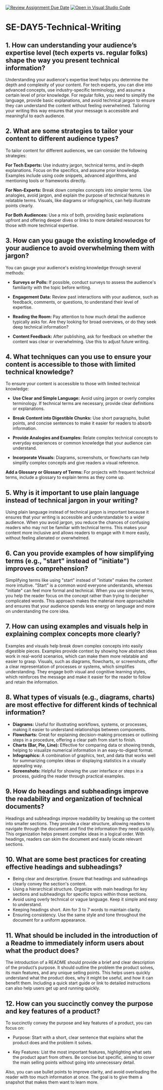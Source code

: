[![Review Assignment Due Date](https://classroom.github.com/assets/deadline-readme-button-22041afd0340ce965d47ae6ef1cefeee28c7c493a6346c4f15d667ab976d596c.svg)](https://classroom.github.com/a/zsAR-pyY)
[![Open in Visual Studio Code](https://classroom.github.com/assets/open-in-vscode-2e0aaae1b6195c2367325f4f02e2d04e9abb55f0b24a779b69b11b9e10269abc.svg)](https://classroom.github.com/online_ide?assignment_repo_id=18950784&assignment_repo_type=AssignmentRepo)
# SE-DAY5-Technical-Writing
## 1. How can understanding your audience’s expertise level (tech experts vs. regular folks) shape the way you present technical information?
Understanding your audience's expertise level helps you determine the depth and complexity of your content. For tech experts, you can dive into advanced concepts, use industry-specific terminology, and assume a certain level of prior knowledge. For regular folks, you need to simplify the language, provide basic explanations, and avoid technical jargon to ensure they can understand the content without feeling overwhelmed. Tailoring your writing this way ensures that your message is accessible and meaningful to each audience.
## 2. What are some strategies to tailor your content to different audience types?
To tailor content for different audiences, we can consider the following strategies:

**For Tech Experts:** Use industry jargon, technical terms, and in-depth explanations. Focus on the specifics, and assume prior knowledge. Examples include using code snippets, advanced algorithms, and mentioning tools or frameworks directly.

**For Non-Experts:** Break down complex concepts into simpler terms. Use analogies, avoid jargon, and explain the purpose of technical features in relatable terms. Visuals, like diagrams or infographics, can help illustrate points clearly.

**For Both Audiences:** Use a mix of both, providing basic explanations upfront and offering deeper dives or links to more detailed resources for those with more technical expertise.
## 3. How can you gauge the existing knowledge of your audience to avoid overwhelming them with jargon?
You can gauge your audience's existing knowledge through several methods:

- **Surveys or Polls:** If possible, conduct surveys to assess the audience's familiarity with the topic before writing.

- **Engagement Data:** Review past interactions with your audience, such as feedback, comments, or questions, to understand their level of expertise.

- **Reading the Room:** Pay attention to how much detail the audience typically asks for. Are they looking for broad overviews, or do they seek deep technical information?

- **Content Feedback:** After publishing, ask for feedback on whether the content was clear or overwhelming. Use this to adjust future writing.
## 4. What techniques can you use to ensure your content is accessible to those with limited technical knowledge?
To ensure your content is accessible to those with limited technical knowledge:

- **Use Clear and Simple Language:** Avoid using jargon or overly complex terminology. If technical terms are necessary, provide clear definitions or explanations.

- **Break Content into Digestible Chunks:** Use short paragraphs, bullet points, and concise sentences to make it easier for readers to absorb information.

- **Provide Analogies and Examples:** Relate complex technical concepts to everyday experiences or common knowledge that your audience can understand.

- **Incorporate Visuals:** Diagrams, screenshots, or flowcharts can help simplify complex concepts and give readers a visual reference.

**Add a Glossary or Glossary of Terms:** For projects with frequent technical terms, include a glossary to explain terms as they come up.
## 5. Why is it important to use plain language instead of technical jargon in your writing?
Using plain language instead of technical jargon is important because it ensures that your writing is accessible and understandable to a wider audience. When you avoid jargon, you reduce the chances of confusing readers who may not be familiar with technical terms. This makes your content more inclusive and allows readers to engage with it more easily, without feeling alienated or overwhelmed.
## 6. Can you provide examples of how simplifying terms (e.g., "start" instead of "initiate") improves comprehension?
Simplifying terms like using "start" instead of "initiate" makes the content more intuitive. "Start" is a common word everyone understands, whereas "initiate" can feel more formal and technical. When you use simpler terms, you help the reader focus on the concept rather than trying to decipher complicated words. This approach makes the material more approachable and ensures that your audience spends less energy on language and more on understanding the core idea.
## 7. How can using examples and visuals help in explaining complex concepts more clearly?
Examples and visuals help break down complex concepts into easily digestible pieces. Examples provide context by showing how abstract ideas work in real-world scenarios, which can make them more relatable and easier to grasp. Visuals, such as diagrams, flowcharts, or screenshots, offer a clear representation of processes or systems, which simplifies understanding. They engage both visual and cognitive learning styles, which reinforces the message and make it easier for the reader to follow and retain the information.
## 8. What types of visuals (e.g., diagrams, charts) are most effective for different kinds of technical information?
- **Diagrams:** Useful for illustrating workflows, systems, or processes, making it easier to understand relationships between components.
- **Flowcharts:** Great for explaining decision-making processes or outlining steps in a procedure, offering a clear path from start to finish.
- **Charts (Bar, Pie, Line):** Effective for comparing data or showing trends, helping to visualize numerical information in an easy-to-digest format.
- **Infographics:** A combination of graphics, text, and data that works well for summarizing complex ideas or displaying statistics in a visually appealing way.
- **Screenshots:** Helpful for showing the user interface or steps in a process, guiding the reader through practical examples.

## 9. How do headings and subheadings improve the readability and organization of technical documents?
Headings and subheadings improve readability by breaking up the content into smaller sections. They provide a clear structure, allowing readers to navigate through the document and find the information they need quickly. This organization helps present complex ideas in a logical order. With headings, readers can skim the document and easily locate relevant sections.
## 10. What are some best practices for creating effective headings and subheadings?
- Being clear and descriptive. Ensure that headings and subheadings clearly convey the section's content.
- Using a hierarchical structure. Organize with main headings for key sections and subheadings for specific topics within those sections.
- Avoid using overly technical or vague language. Keep it simple and easy to understand.
- Keeping headings short. Aim for 3 to 7 words to maintain clarity.
- Ensuring consistency. Use the same style and tone throughout the document for a uniform appearance.

## 11. What should be included in the introduction of a Readme to immediately inform users about what the product does?
The introduction of a README should provide a brief and clear description of the product’s purpose. It should outline the problem the product solves, its main features, and any unique selling points. This helps users quickly understand what the product does, why it might be useful, and how it can benefit them. Including a quick start guide or link to detailed instructions can also help users get up and running quickly.
## 12. How can you succinctly convey the purpose and key features of a product?
To succinctly convey the purpose and key features of a product, you can focus on:

- Purpose: Start with a short, clear sentence that explains what the product does and the problem it solves.

- Key Features: List the most important features, highlighting what sets the product apart from others. Be concise but specific, aiming to cover the main selling points without going into unnecessary detail.

Also, you can use bullet points to improve clarity, and avoid overloading the reader with too much information at once. The goal is to give them a snapshot that makes them want to learn more.
